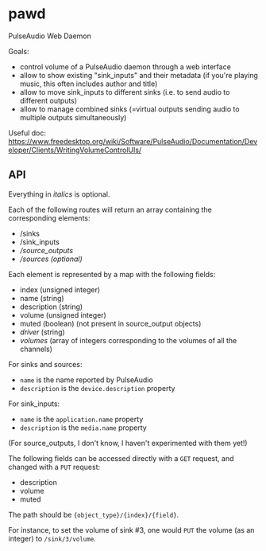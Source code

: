 # pawd

PulseAudio Web Daemon

Goals:

- control volume of a PulseAudio daemon through a web interface
- allow to show existing "sink_inputs" and their metadata (if you're playing music, this often includes author and title)
- allow to move sink_inputs to different sinks (i.e. to send audio to different outputs)
- allow to manage combined sinks (=virtual outputs sending audio to multiple outputs simultaneously)

Useful doc: https://www.freedesktop.org/wiki/Software/PulseAudio/Documentation/Developer/Clients/WritingVolumeControlUIs/

## API

Everything in _italics_ is optional.

Each of the following routes will return an array containing the corresponding elements:

- /sinks
- /sink_inputs
- _/source_outputs_
- _/sources (optional)_

Each element is represented by a map with the following fields:

- index (unsigned integer)
- name (string)
- description (string)
- volume (unsigned integer)
- muted (boolean) (not present in source_output objects)
- _driver_ (string) 
- _volumes_ (array of integers corresponding to the volumes of all the channels)

For sinks and sources:
- `name` is the name reported by PulseAudio
- `description` is the `device.description` property

For sink_inputs:
- `name` is the `application.name` property
- `description` is the `media.name` property

(For source_outputs, I don't know, I haven't experimented with them yet!)

The following fields can be accessed directly with a `GET` request, and changed with a `PUT` request:
- description
- volume
- muted

The path should be `{object_type}/{index}/{field}`.

For instance, to set the volume of sink #3, one would `PUT` the volume (as an integer) to `/sink/3/volume`.
